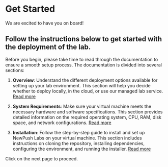 # Get Started

We are excited to have you on board!

## Follow the instructions below to get started with the deployment of the lab. 

Before you begin, please take time to read through the documentation to ensure a smooth setup process. The documentation is divided into several sections:

1. **Overview**: Understand the different deployment options available for setting up your lab environment. This section will help you decide whether to deploy locally, in the cloud, or use our managed lab service. [Read more](deployment-options.md)

2. **System Requirements**: Make sure your virtual machine meets the necessary hardware and software specifications. This section provides detailed information on the required operating system, CPU, RAM, disk space, and network configurations. [Read more](system-requirements.md)

3. **Installation**: Follow the step-by-step guide to install and set up NewPush Labs on your virtual machine. This section includes instructions on cloning the repository, installing dependencies, configuring the environment, and running the installer. [Read more](install.md)

Click on the next page to proceed.
